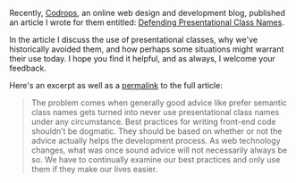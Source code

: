 <!--
{
  "layout": "article",
  "title": "Defending Presentational Class Names",
  "date": "2013-01-24T08:57:01-08:00",
  "tags": [
    "HTML",
    "CSS",
    "OOCSS"
  ]
}
-->

Recently, [Codrops](http://tympanus.net/codrops/), an online web design and development blog, published an article I wrote for them entitled: [Defending Presentational Class Names](http://tympanus.net/codrops/2013/01/22/defending-presentational-class-names/).

In the article I discuss the use of presentational classes, why we've historically avoided them, and how perhaps some situations might warrant their use today. I hope you find it helpful, and as always, I welcome your feedback.

Here's an excerpt as well as a [permalink](http://tympanus.net/codrops/2013/01/22/defending-presentational-class-names/) to the full article:

> The problem comes when generally good advice like prefer semantic class names gets turned into never use presentational class names under any circumstance. Best practices for writing front-end code shouldn’t be dogmatic. They should be based on whether or not the advice actually helps the development process. As web technology changes, what was once sound advice will not necessarily always be so. We have to continually examine our best practices and only use them if they make our lives easier.

